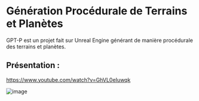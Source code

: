 # Génération Procédurale de Terrains et Planètes

GPT-P est un projet fait sur Unreal Engine générant de manière procédurale des terrains et planètes.

## Présentation :
https://www.youtube.com/watch?v=GhVL0eIuwqk

![image](https://github.com/user-attachments/assets/30245b65-f68b-497f-b864-e194de53163b)
